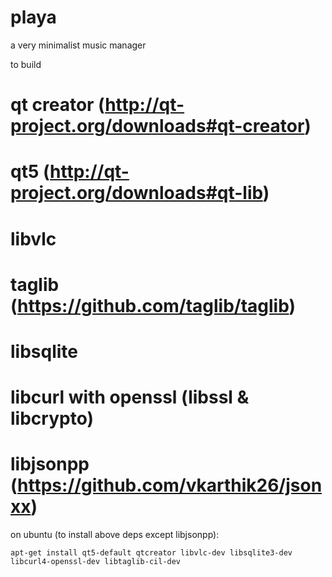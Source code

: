 playa
=====

a very minimalist music manager

to build

# qt creator (http://qt-project.org/downloads#qt-creator)
# qt5 (http://qt-project.org/downloads#qt-lib)
# libvlc
# taglib (https://github.com/taglib/taglib)
# libsqlite
# libcurl with openssl (libssl & libcrypto)
# libjsonpp (https://github.com/vkarthik26/jsonxx)

on ubuntu (to install above deps except libjsonpp):

``` apt-get install qt5-default qtcreator libvlc-dev libsqlite3-dev libcurl4-openssl-dev libtaglib-cil-dev ```
